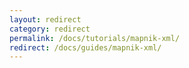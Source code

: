 ```yaml
---
layout: redirect
category: redirect
permalink: /docs/tutorials/mapnik-xml/
redirect: /docs/guides/mapnik-xml/
---
```

